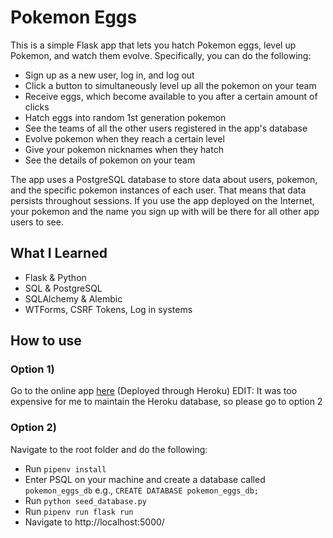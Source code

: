 # Pokemon Eggs

This is a simple Flask app that lets you hatch Pokemon eggs, level up Pokemon, and watch them evolve. Specifically, you can do the following:
* Sign up as a new user, log in, and log out
* Click a button to simultaneously level up all the pokemon on your team
* Receive eggs, which become available to you after a certain amount of clicks
* Hatch eggs into random 1st generation pokemon
* See the teams of all the other users registered in the app's database
* Evolve pokemon when they reach a certain level
* Give your pokemon nicknames when they hatch
* See the details of pokemon on your team

The app uses a PostgreSQL database to store data about users, pokemon, and the specific pokemon instances of each user. That means that data persists throughout sessions. If you use the app deployed on the Internet, your pokemon and the name you sign up with will be there for all other app users to see.

## What I Learned
* Flask & Python
* SQL & PostgreSQL
* SQLAlchemy & Alembic
* WTForms, CSRF Tokens, Log in systems

## How to use

### Option 1)
Go to the online app [here](https://chrisjoonlee-pokemon-eggs.herokuapp.com/)
(Deployed through Heroku)
EDIT: It was too expensive for me to maintain the Heroku database, so please go to option 2

### Option 2)

Navigate to the root folder and do the following:
* Run `pipenv install`
* Enter PSQL on your machine and create a database called `pokemon_eggs_db`
  e.g., `CREATE DATABASE pokemon_eggs_db;`
* Run `python seed_database.py`
* Run `pipenv run flask run`
* Navigate to http://localhost:5000/
